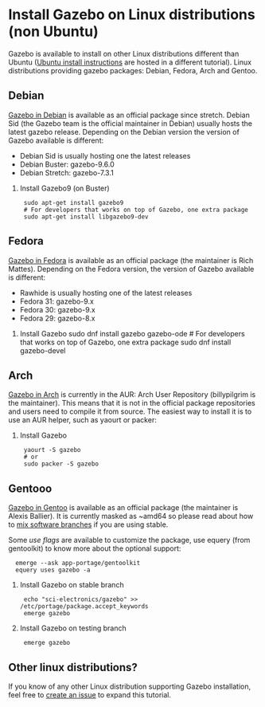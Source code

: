 # Install Gazebo on Linux distributions (non Ubuntu)

Gazebo is available to install on other Linux distributions different than Ubuntu
([Ubuntu install instructions](http://gazebosim.org/tutorials?tut=install_ubuntu&cat=install)
are hosted in a different tutorial). Linux distributions providing gazebo packages:
Debian, Fedora, Arch and Gentoo.

## Debian

[Gazebo in Debian](https://packages.debian.org/source/sid/gazebo) is available
as an official package since stretch. Debian Sid (the Gazebo team is the official
maintainer in Debian) usually hosts the latest gazebo release. Depending on the
Debian version the version of Gazebo available is different:

 * Debian Sid is usually hosting one the latest releases
 * Debian Buster: gazebo-9.6.0
 * Debian Stretch: gazebo-7.3.1

1. Install Gazebo9 (on Buster)

        sudo apt-get install gazebo9
        # For developers that works on top of Gazebo, one extra package
        sudo apt-get install libgazebo9-dev

## Fedora

[Gazebo in Fedora](https://apps.fedoraproject.org/packages/gazebo) is available
as an official package (the maintainer is Rich Mattes). Depending on the Fedora
version, the version of Gazebo available is different:

 * Rawhide is usually hosting one of the latest releases
 * Fedora 31: gazebo-9.x
 * Fedora 30: gazebo-9.x
 * Fedora 29: gazebo-8.x

1. Install Gazebo
        sudo dnf install gazebo gazebo-ode
        # For developers that works on top of Gazebo, one extra package
        sudo dnf install gazebo-devel

## Arch

[Gazebo in Arch](https://aur.archlinux.org/packages/gazebo/) is currently in the AUR:
Arch User Repository (billypilgrim is the maintainer). This means that it
is not in the official package repositories and users need to compile it from
source. The easiest way to install it is to use an AUR helper, such as yaourt
or packer:

1. Install Gazebo

        yaourt -S gazebo
        # or
        sudo packer -S gazebo

## Gentooo

[Gazebo in Gentoo](https://packages.gentoo.org/package/sci-electronics/gazebo)
is available as an official package (the maintainer is Alexis Ballier). It is
currently masked as ~amd64 so please read about how to [mix software
branches](https://wiki.gentoo.org/wiki/Handbook:AMD64/Portage/Branches) if you
are using stable.

Some *use flags* are available to customize the package, use equery (from
gentoolkit) to know more about the optional support:

      emerge --ask app-portage/gentoolkit
      equery uses gazebo -a

1. Install Gazebo on stable branch

        echo "sci-electronics/gazebo" >> /etc/portage/package.accept_keywords
        emerge gazebo

1. Install Gazebo on testing branch

        emerge gazebo

## Other linux distributions?

If you know of any other Linux distribution supporting Gazebo installation,
feel free to [create an issue](https://bitbucket.org/osrf/gazebo_tutorials/issues)
to expand this tutorial.
